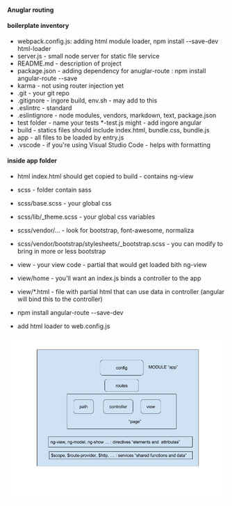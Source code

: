 
#### Anuglar routing

#### boilerplate inventory
* webpack.config.js: adding html module loader, npm install --save-dev html-loader  
* server.js - small node server for static file service
* README.md - description of project
* package.json - adding dependency for anuglar-route : npm install angular-route --save
* karma - not using router injection yet
* .git - your git repo
* .gitignore - ingore build, env.sh - may add to this
* .eslintrc - standard 
* .eslintignore - node modules, vendors, markdown, text, package.json
* test folder - name your tests *-test.js might - add ingore angular
* build - statics files should include index.html, bundle.css, bundle.js
* app - all files to be loaded by entry.js
* .vscode - if you're using Visual Studio Code - helps with formatting


#### inside app folder  
* html index.html should get copied to build - contains ng-view
* scss - folder contain sass
* scss/base.scss - your global css
* scss/lib/_theme.scss - your global css variables
* scss/vendor/... - look for bootstrap, font-awesome, normaliza
* scss/vendor/bootstrap/stylesheets/_bootstrap.scss - you can modify to bring in more or less bootstrap 
* view - your view code - partial that would get loaded bith ng-view
* view/home - you'll want an index.js binds a controller to the app
* view/*.html - file with partial html that can use data in controller (angular will bind this to the controller)

* npm install angular-route --save-dev
* add html loader to web.config.js

![alt text](angular.jpg "Angular")
